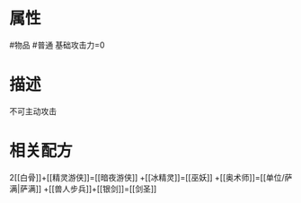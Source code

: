 # 属性
#物品 
#普通 
基础攻击力=0
# 描述
不可主动攻击
# 相关配方
2[[白骨]]+[[精灵游侠]]=[[暗夜游侠]]
+[[冰精灵]]=[[巫妖]]
+[[奥术师]]=[[单位/萨满|萨满]]
+[[兽人步兵]]+[[银剑]]=[[剑圣]]
